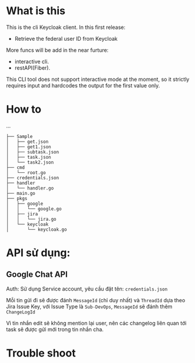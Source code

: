# What is this

This is the cli Keycloak client.
In this first release:
- Retrieve the federal user ID from Keycloak

More funcs will be add in the near furture: 
- interactive cli.
- restAPI(Fiber).

This CLI tool does not support interactive mode at the moment, so it strictly requires input and hardcodes the output for the first value only.

# How to 
...
```
├── Sample
│   ├── get.json
│   ├── get1.json
│   ├── subtask.json
│   ├── task.json
│   └── task2.json
├── cmd
│   └── root.go
├── credentials.json
├── handler
│   └── handler.go
├── main.go
├── pkgs
│   ├── google
│   │   └── google.go
│   ├── jira
│   │   └── jira.go
│   └── keycloak
│       └── keycloak.go
```

# API sử dụng:
## Google Chat API
Auth: Sử dụng Service account, yêu cầu đặt tên: `credentials.json`

Mỗi tin gửi đi sẽ được  đánh `MessageId` (chỉ duy nhất) và `ThreadId` dựa theo Jira Issue Key, với Issue Type là `Sub-DevOps`, `MessageId` sẽ đánh thêm `ChangeLogId`

Vì tin nhắn edit sẽ không mention lại user, nên các changelog liên quan tới task sẽ được gửi mới trong tin nhắn cha.

# Trouble shoot



